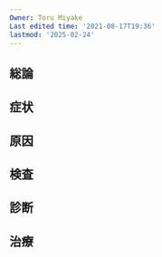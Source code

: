 ```yaml
---
Owner: Toru Miyake
Last edited time: '2021-08-17T19:36'
lastmod: '2025-02-24'
---
```

## 総論

## 症状

## 原因

## 検査

## 診断

## 治療
